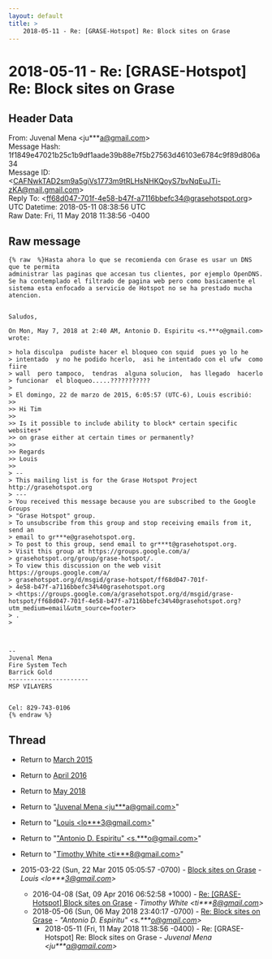 ```yaml
---
layout: default
title: >
    2018-05-11 - Re: [GRASE-Hotspot] Re: Block sites on Grase
---
```


# 2018-05-11 - Re: [GRASE-Hotspot] Re: Block sites on Grase

## Header Data

From: Juvenal Mena \<ju***a@gmail.com\><br>
Message Hash: 1f1849e47021b25c1b9df1aade39b88e7f5b27563d46103e6784c9f89d806a34<br>
Message ID: \<CAFNwkTAD2sm9a5giVs1773m9tRLHsNHKQoyS7bvNqEuJTi-zKA@mail.gmail.com\><br>
Reply To: \<ff68d047-701f-4e58-b47f-a7116bbefc34@grasehotspot.org\><br>
UTC Datetime: 2018-05-11 08:38:56 UTC<br>
Raw Date: Fri, 11 May 2018 11:38:56 -0400<br>

## Raw message

```
{% raw  %}Hasta ahora lo que se recomienda con Grase es usar un DNS que te permita
administrar las paginas que accesan tus clientes, por ejemplo OpenDNS.
Se ha contemplado el filtrado de pagina web pero como basicamente el
sistema esta enfocado a servicio de Hotspot no se ha prestado mucha
atencion.


Saludos,

On Mon, May 7, 2018 at 2:40 AM, Antonio D. Espiritu <s.***o@gmail.com>
wrote:

> hola disculpa  pudiste hacer el bloqueo con squid  pues yo lo he
> intentado  y no he podido hcerlo,  asi he intentado con el ufw  como fiire
> wall  pero tampoco,  tendras  alguna solucion,  has llegado  hacerlo
> funcionar  el bloqueo.....???????????
>
> El domingo, 22 de marzo de 2015, 6:05:57 (UTC-6), Louis escribió:
>>
>> Hi Tim
>>
>> Is it possible to include ability to block* certain specific websites*
>> on grase either at certain times or permanently?
>>
>> Regards
>> Louis
>>
> --
> This mailing list is for the Grase Hotspot Project http://grasehotspot.org
> ---
> You received this message because you are subscribed to the Google Groups
> "Grase Hotspot" group.
> To unsubscribe from this group and stop receiving emails from it, send an
> email to gr***e@grasehotspot.org.
> To post to this group, send email to gr***t@grasehotspot.org.
> Visit this group at https://groups.google.com/a/
> grasehotspot.org/group/grase-hotspot/.
> To view this discussion on the web visit https://groups.google.com/a/
> grasehotspot.org/d/msgid/grase-hotspot/ff68d047-701f-
> 4e58-b47f-a7116bbefc34%40grasehotspot.org
> <https://groups.google.com/a/grasehotspot.org/d/msgid/grase-hotspot/ff68d047-701f-4e58-b47f-a7116bbefc34%40grasehotspot.org?utm_medium=email&utm_source=footer>
> .
>



-- 
Juvenal Mena
Fire System Tech
Barrick Gold
----------------------
MSP VILAYERS


Cel: 829-743-0106
{% endraw %}
```

## Thread

+ Return to [March 2015](/archive/2015/03)
+ Return to [April 2016](/archive/2016/04)
+ Return to [May 2018](/archive/2018/05)

+ Return to "[Juvenal Mena <ju***a<span>@</span>gmail.com>](/authors/ju___a_at_gmail_com)"
+ Return to "[Louis <lo***3<span>@</span>gmail.com>](/authors/lo___3_at_gmail_com)"
+ Return to "["Antonio D. Espiritu" <s.***o<span>@</span>gmail.com>](/authors/s____o_at_gmail_com)"
+ Return to "[Timothy White <ti***8<span>@</span>gmail.com>](/authors/ti___8_at_gmail_com)"

+ 2015-03-22 (Sun, 22 Mar 2015 05:05:57 -0700) - [Block sites on Grase](/archive/2015/03/2f7e50b58589488c0e28a979828c15e8b77e55340836564fbf666907eaae5966) - _Louis \<lo***3@gmail.com\>_
  + 2016-04-08 (Sat, 09 Apr 2016 06:52:58 +1000) - [Re: [GRASE-Hotspot] Block sites on Grase](/archive/2016/04/e9dddb6c815b188eb91fd887c3dadfb7695f92fd8a7ba94cf41a9f39885fb1a7) - _Timothy White \<ti***8@gmail.com\>_
  + 2018-05-06 (Sun, 06 May 2018 23:40:17 -0700) - [Re: Block sites on Grase](/archive/2018/05/fb7b56f870beb4bffa1c5a8382c46847e70975eaa0d09be5c72ad15618017d70) - _"Antonio D. Espiritu" \<s.***o@gmail.com\>_
    + 2018-05-11 (Fri, 11 May 2018 11:38:56 -0400) - Re: [GRASE-Hotspot] Re: Block sites on Grase - _Juvenal Mena \<ju***a@gmail.com\>_

